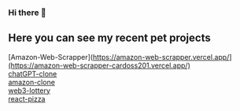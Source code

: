 ### Hi there 👋 <br>

## Here you can see my recent pet projects
 
 [Amazon-Web-Scrapper](https://amazon-web-scrapper.vercel.app/](https://amazon-web-scrapper-cardoss201.vercel.app/)<br>
 [chatGPT-clone](https://chatgpt-clone-m6lpse6gk-cardoss201.vercel.app/) <br>
 [amazon-clone](https://amazon-clone-8e9cpna9e-cardoss201.vercel.app/) <br>
 [web3-lottery](https://matic-lottery.vercel.app/) <br>
 [react-pizza](https://endearing-kelpie-beb0af.netlify.app/)
